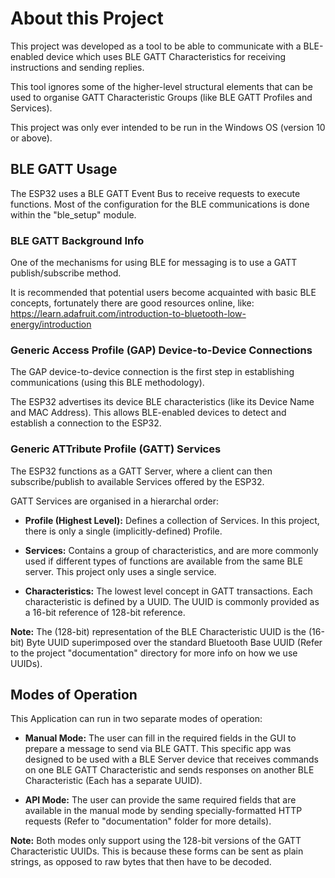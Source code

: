 # About this Project

This project was developed as a tool to be able to communicate with a BLE-enabled device which 
uses BLE GATT Characteristics for receiving instructions and sending replies.

This tool ignores some of the higher-level structural elements that can be used to organise 
GATT Characteristic Groups (like BLE GATT Profiles and Services).

This project was only ever intended to be run in the Windows OS (version 10 or above).

## BLE GATT Usage

The ESP32 uses a BLE GATT Event Bus to receive requests to execute functions. Most of the configuration for the BLE communications is done within the "ble_setup" module.

### BLE GATT Background Info

One of the mechanisms for using BLE for messaging is to use a GATT publish/subscribe method.

It is recommended that potential users become acquainted with basic BLE concepts, fortunately there are good resources online, like: 
https://learn.adafruit.com/introduction-to-bluetooth-low-energy/introduction

### Generic Access Profile (GAP) Device-to-Device Connections

The GAP device-to-device connection is the first step in establishing communications (using this BLE methodology). 

The ESP32 advertises its device BLE characteristics (like its Device Name and MAC Address). This allows BLE-enabled devices to detect and establish a connection to the ESP32.

### Generic ATTribute Profile (GATT) Services

The ESP32 functions as a GATT Server, where a client can then subscribe/publish to available Services offered by the ESP32.

GATT Services are organised in a hierarchal order:

- **Profile (Highest Level):** Defines a collection of Services. In this project, there is only a single (implicitly-defined) Profile.


- **Services:** Contains a group of characteristics, and are more commonly used if different types of functions are available from the same BLE server. This project only uses a single service.


- **Characteristics:** The lowest level concept in GATT transactions. Each characteristic is defined by a UUID. The UUID is commonly provided as a 16-bit reference of 128-bit reference.


**Note:** The (128-bit) representation of the BLE Characteristic UUID is the (16-bit) Byte UUID superimposed over the standard Bluetooth Base UUID 
(Refer to the project "documentation" directory for more info on how we use UUIDs).

## Modes of Operation

This Application can run in two separate modes of operation:

- **Manual Mode:** The user can fill in the required fields in the GUI to prepare a message to send via BLE GATT. This specific app 
was designed to be used with a BLE Server device that receives commands on one BLE GATT Characteristic and sends responses on
another BLE Characteristic (Each has a separate UUID).


- **API Mode:** The user can provide the same required fields that are available in the manual mode by sending specially-formatted 
HTTP requests (Refer to "documentation" folder for more details).

**Note:** Both modes only support using the 128-bit versions of the GATT Characteristic UUIDs. This is because
these forms can be sent as plain strings, as opposed to raw bytes that then have to be decoded.